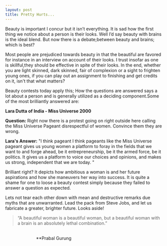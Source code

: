 ```yaml
---
layout: post
title: Pretty Hurts...
---
```



Beauty is important I concur but it isn’t everything. It is sad how the first thing we notice about a person is their looks. Well I’d say beauty with brains is the ideal blend. But now there is a debate;between beauty and brains; which is best?


Most people are prejudiced towards beauty in that the beautiful are favored for instance in an interview on account of their looks. I trust insofar as one is skillful,they should be effective in spite of their looks. In the end, whether you are light skinned, dark skinned, fair of complexion or a sight to frighten young ones, if you can play out an assignment to finishing and get credits on it, isn't that what matters?

Beauty contests today apply this; How the questions are answered says a lot about a person and is generally utilized as a deciding component.Some of the most brilliantly answered are:


**Lara Dutta of India - Miss Universe 2000**


**Question:** Right now there is a protest going on right outside here calling the Miss Universe Pageant disrespectful of women. Convince them they are wrong.

**Lara's Answer:** "I think pageant I think pageants like the Miss Universe pageant gives us young women a platform to foray in the fields that we want to and forge ahead, be it entrepreneurship, be it the armed force, be it politics. It gives us a platform to voice our choices and opinions, and makes us strong, independent that we are today. "

Brilliant right? It depicts how ambitious a woman is and her future aspirations and how she maneuvers her way into success. It is quite a shame for one to loose a beauty contest  simply because they failed to answer a question as expected.

Lets not tear each other down with mean and destructive remarks due myths that are unwarranted. Lead the pack from Steve Jobs, and let us fabricate a greater, brighter future. Looks aside!



 >“A beautiful woman is a beautiful woman, but a beautiful woman with a brain is an absolutely lethal combination.” 
 
 
 
 &nbsp;&nbsp;&nbsp;&nbsp;&nbsp;&nbsp;&nbsp;&nbsp;&nbsp;&nbsp;&nbsp;&nbsp;&nbsp;&nbsp;&nbsp;&nbsp;&nbsp;&nbsp;&nbsp;&nbsp;&nbsp;&nbsp;&nbsp;&nbsp;&nbsp;&nbsp;&nbsp;&nbsp;&nbsp;&nbsp;&nbsp;&nbsp;&nbsp;&nbsp;&nbsp;&nbsp;&nbsp;&nbsp;&nbsp;&nbsp;&nbsp;&nbsp;&nbsp;&nbsp;&nbsp;&nbsp;&nbsp;&nbsp;&nbsp;&nbsp;&nbsp;&nbsp;&nbsp;&nbsp;&nbsp;&nbsp;&nbsp;&nbsp;&nbsp;&nbsp;&nbsp;&nbsp;&nbsp;&nbsp;&nbsp;&nbsp;&nbsp;&nbsp;&nbsp;&nbsp;&nbsp;&nbsp;&nbsp;&nbsp;&nbsp;&nbsp;&nbsp;&nbsp;&nbsp;&nbsp;&nbsp;&nbsp;&nbsp;&nbsp;&nbsp;&nbsp;&nbsp;&nbsp;&nbsp;&nbsp;&nbsp;&nbsp;&nbsp;&nbsp;&nbsp;&nbsp;&nbsp;&nbsp;&nbsp;&nbsp;&nbsp;&nbsp;&nbsp;&nbsp;&nbsp;&nbsp;&nbsp;&nbsp;&nbsp;&nbsp;&nbsp;&nbsp;&nbsp;&nbsp;&nbsp;&nbsp;&nbsp;&nbsp;&nbsp;&nbsp;&nbsp;&nbsp;&nbsp;&nbsp;&nbsp;&nbsp;&nbsp;&nbsp;&nbsp;&nbsp;&nbsp;&nbsp;&nbsp;&nbsp;&nbsp;&nbsp;&nbsp;&nbsp;&nbsp;&nbsp;&nbsp;&nbsp;&nbsp;&nbsp;&nbsp;&nbsp;&nbsp;&nbsp;&nbsp;&nbsp;&nbsp;&nbsp; **Prabal Gurung
                                            
